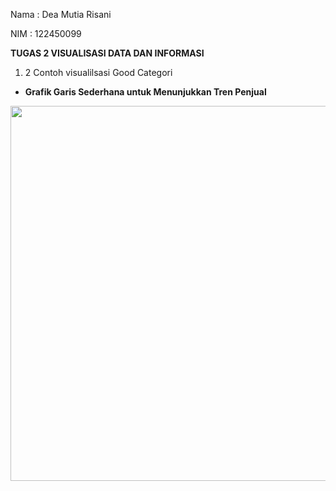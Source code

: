 Nama : Dea Mutia Risani

NIM : 122450099

**TUGAS 2 VISUALISASI DATA DAN INFORMASI**

1. 2 Contoh visualilsasi Good Categori

- **Grafik Garis Sederhana untuk Menunjukkan Tren Penjual**
<p align="center">
<img src="![images](https://github.com/user-attachments/assets/b0579f8d-2a58-48f8-a720-94fa80f7d6ed)
" width="600">
</p>
